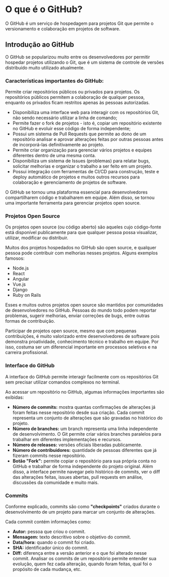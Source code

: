 # O que é o GitHub?

O GitHub é um serviço de hospedagem para projetos Git que permite o versionamento e colaboração em projetos de software.

## Introdução ao GitHub

O GitHub se popularizou muito entre os desenvolvedores por permitir hospedar projetos utilizando o Git, que é um sistema de controle de versões distribuído muito utilizado atualmente.

### Características importantes do GitHub:

Permite criar repositórios públicos ou privados para projetos. Os repositórios públicos permitem a colaboração de qualquer pessoa, enquanto os privados ficam restritos apenas às pessoas autorizadas.

- Disponibiliza uma interface web para interagir com os repositórios Git, não sendo necessário utilizar a linha de comando;
- Permite fazer o fork de projetos - isto é, copiar um repositório existente no GitHub e evoluir esse código de forma independente;
- Possui um sistema de Pull Requests que permite ao dono de um repositório analisar e aprovar alterações feitas por outras pessoas antes de incorporá-las definitivamente ao projeto.
- Permite criar organização para gerenciar vários projetos e equipes diferentes dentro de uma mesma conta.
- Disponibiliza um sistema de Issues (problemas) para relatar bugs, solicitar melhorias e organizar o trabalho a ser feito em um projeto.
- Possui integração com ferramentas de CI/CD para construção, teste e deploy automático de projetos e muitos outros recursos para colaboração e gerenciamento de projetos de software.

O GitHub se tornou uma plataforma essencial para desenvolvedores compartilharem código e trabalharem em equipe. Além disso, se tornou uma importante ferramenta para gerenciar projetos open source.

### Projetos Open Source

Os projetos open source (ou código aberto) são aqueles cujo código-fonte está disponível publicamente para que qualquer pessoa possa visualizar, utilizar, modificar ou distribuir.

Muitos dos projetos hospedados no GitHub são open source, e qualquer pessoa pode contribuir com melhorias nesses projetos. Alguns exemplos famosos:

- Node.js
- React
- Angular
- Vue.js
- Django
- Ruby on Rails

Esses e muitos outros projetos open source são mantidos por comunidades de desenvolvedores no GitHub. Pessoas do mundo todo podem reportar problemas, sugerir melhorias, enviar correções de bugs, entre outras formas de contribuição.

Participar de projetos open source, mesmo que com pequenas contribuições, é muito valorizado entre desenvolvedores de software pois demonstra proatividade, conhecimento técnico e trabalho em equipe. Por isso, costuma ser um diferencial importante em processos seletivos e na carreira profissional.

### Interface do GitHub

A interface do GitHub permite interagir facilmente com os repositórios Git sem precisar utilizar comandos complexos no terminal.

Ao acessar um repositório no GitHub, algumas informações importantes são exibidas:

- **Número de commits:** mostra quantas confirmações de alterações já foram feitas nesse repositório desde sua criação. Cada commit representa um conjunto de alterações que são gravadas no histórico do projeto.
- **Número de branches:** um branch representa uma linha independente de desenvolvimento. O Git permite criar vários branches paralelos para trabalhar em diferentes implementações e recursos.
- **Número de releases:** versões oficiais liberadas publicamente.
- **Número de contribuidores:** quantidade de pessoas diferentes que já fizeram commits nesse repositório.
- **Botão "Fork":** permite copiar o repositório para sua própria conta no GitHub e trabalhar de forma independente do projeto original.
  Além disso, a interface permite navegar pelo histórico de commits, ver o diff das alterações feitas, issues abertas, pull requests em análise, discussões da comunidade e muito mais.

### Commits

Conforme explicado, commits são como **"checkpoints"** criados durante o desenvolvimento de um projeto para marcar um conjunto de alterações.

Cada commit contém informações como:

- **Autor:** pessoa que criou o commit.
- **Mensagem:** texto descritivo sobre o objetivo do commit.
- **Data/hora:** quando o commit foi criado.
- **SHA:** identificador único do commit.
- **Diff:** diferença entre a versão anterior e o que foi alterado nesse commit.
  Analisar os commits de um repositório permite entender sua evolução, quem fez cada alteração, quando foram feitas, qual foi o propósito de cada mudança, etc.
